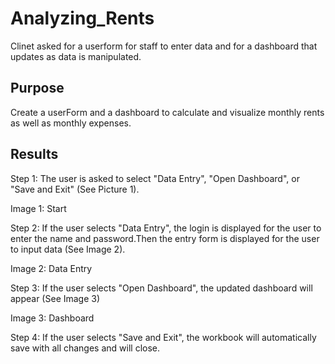 # Analyzing_Rents

Clinet asked for a userform for staff to enter data and for a dashboard that updates as data is manipulated.

## Purpose

Create a userForm and a dashboard to calculate and visualize monthly rents as well as monthly expenses.

## Results
Step 1: The user is asked to select "Data Entry", "Open Dashboard", or "Save and Exit" (See Picture 1).


Image 1: Start 

Step 2: If the user selects "Data Entry", the login is displayed for the user to enter the name and password.Then the entry form is displayed for the user to input data (See Image 2).

Image 2: Data Entry

Step 3: If the user selects "Open Dashboard", the updated dashboard will appear (See Image 3)

Image 3: Dashboard

Step 4: If the user selects "Save and Exit", the workbook will automatically save with all changes and will close.
